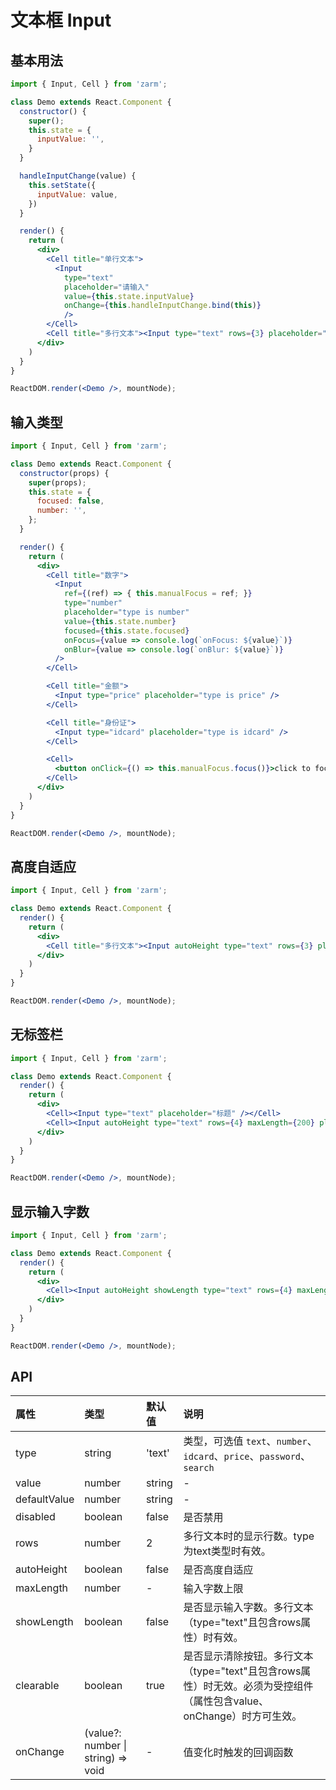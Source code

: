 # 文本框 Input

## 基本用法

```jsx
import { Input, Cell } from 'zarm';

class Demo extends React.Component {
  constructor() {
    super();
    this.state = {
      inputValue: '',
    }
  }

  handleInputChange(value) {
    this.setState({
      inputValue: value,
    })
  }

  render() {
    return (
      <div>
        <Cell title="单行文本">
          <Input
            type="text"
            placeholder="请输入"
            value={this.state.inputValue}
            onChange={this.handleInputChange.bind(this)}
            />
        </Cell>
        <Cell title="多行文本"><Input type="text" rows={3} placeholder="请输入" /></Cell>
      </div>
    )
  }
}

ReactDOM.render(<Demo />, mountNode);
```

## 输入类型

```jsx
import { Input, Cell } from 'zarm';

class Demo extends React.Component {
  constructor(props) {
    super(props);
    this.state = {
      focused: false,
      number: '',
    };
  }

  render() {
    return (
      <div>
        <Cell title="数字">
          <Input
            ref={(ref) => { this.manualFocus = ref; }}
            type="number"
            placeholder="type is number"
            value={this.state.number}
            focused={this.state.focused}
            onFocus={value => console.log(`onFocus: ${value}`)}
            onBlur={value => console.log(`onBlur: ${value}`)}
          />
        </Cell>

        <Cell title="金额">
          <Input type="price" placeholder="type is price" />
        </Cell>

        <Cell title="身份证">
          <Input type="idcard" placeholder="type is idcard" />
        </Cell>

        <Cell>
          <button onClick={() => this.manualFocus.focus()}>click to focus the first input</button>
        </Cell>
      </div>
    )
  }
}

ReactDOM.render(<Demo />, mountNode);
```



## 高度自适应

```jsx
import { Input, Cell } from 'zarm';

class Demo extends React.Component {
  render() {
    return (
      <div>
        <Cell title="多行文本"><Input autoHeight type="text" rows={3} placeholder="写点啥..." /></Cell>
      </div>
    )
  }
}

ReactDOM.render(<Demo />, mountNode);
```



## 无标签栏
```jsx
import { Input, Cell } from 'zarm';

class Demo extends React.Component {
  render() {
    return (
      <div>
        <Cell><Input type="text" placeholder="标题" /></Cell>
        <Cell><Input autoHeight type="text" rows={4} maxLength={200} placeholder="摘要" /></Cell>
      </div>
    )
  }
}

ReactDOM.render(<Demo />, mountNode);
```



## 显示输入字数
```jsx
import { Input, Cell } from 'zarm';

class Demo extends React.Component {
  render() {
    return (
      <div>
        <Cell><Input autoHeight showLength type="text" rows={4} maxLength={200} placeholder="摘要" /></Cell>
      </div>
    )
  }
}

ReactDOM.render(<Demo />, mountNode);
```



## API

| 属性 | 类型 | 默认值 | 说明 |
| :--- | :--- | :--- | :--- |
| type | string | 'text' | 类型，可选值 `text`、`number`、`idcard`、`price`、`password`、`search` |
| value | number | string | - | 值 |
| defaultValue | number | string | - | 初始值 |
| disabled | boolean | false | 是否禁用 |
| rows | number | 2 | 多行文本时的显示行数。type为text类型时有效。 |
| autoHeight | boolean | false | 是否高度自适应 |
| maxLength | number | - | 输入字数上限 |
| showLength | boolean | false | 是否显示输入字数。多行文本（type="text"且包含rows属性）时有效。 |
| clearable | boolean | true | 是否显示清除按钮。多行文本（type="text"且包含rows属性）时无效。必须为受控组件（属性包含value、onChange）时方可生效。 |
| onChange | (value?: number \| string) => void | - | 值变化时触发的回调函数 |

